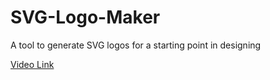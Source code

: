 # SVG-Logo-Maker
A tool to generate SVG logos for a starting point in designing


[Video Link](https://drive.google.com/file/d/1tl5xeE21eikqn8a8cQcpGtBe050l9Q02/view)